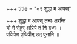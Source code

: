 +++
title = "०९ शुद्धा म आपस्"

+++
शुद्धा म आपस् तन्वः क्षरन्ति  
यो मे सेहुर् अप्रिये तं नि दध्मः ।  
पवित्रेण पृथिवीम् उत् पुनामि ॥